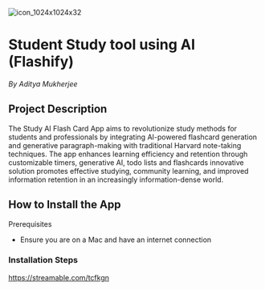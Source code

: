 ![icon_1024x1024x32](https://github.com/TheBi11iona1re/Study-App/assets/78707011/7f25410b-f865-487e-9f28-e1cc7ba1b13c)
# Student Study tool using AI (Flashify) 
*By Aditya Mukherjee*
## Project Description
The Study AI Flash Card App aims to revolutionize study methods for students and professionals by integrating AI-powered flashcard generation and generative paragraph-making with traditional Harvard note-taking techniques. The app enhances learning efficiency and retention through customizable timers, generative AI, todo lists and flashcards innovative solution promotes effective studying, community learning, and improved information retention in an increasingly information-dense world.

## How to Install the App
Prerequisites
* Ensure you are on a Mac and have an internet connection

### Installation Steps
https://streamable.com/tcfkgn
